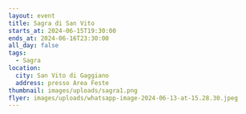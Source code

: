 ```yaml
---
layout: event
title: Sagra di San Vito
starts_at: 2024-06-15T19:30:00
ends_at: 2024-06-16T23:30:00
all_day: false
tags:
  - Sagra
location:
  city: San Vito di Gaggiano
  address: presso Area Feste
thumbnail: images/uploads/sagra1.png
flyer: images/uploads/whatsapp-image-2024-06-13-at-15.28.30.jpeg
---
```

